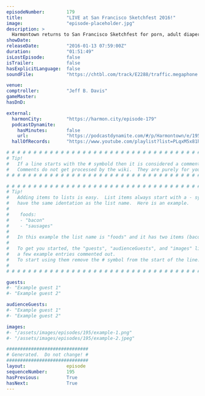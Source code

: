 ```yaml
---
episodeNumber:        179
title:                "LIVE at San Francisco Sketchfest 2016!"
image:                "episode-placeholder.jpg"
description: >
  Harmontown returns to San Francisco Sketchfest for porn, adult diapers, breast cancer awareness and pure insanity. Watch the video at harmontown.com/live! Become a member for $5 a month.
showDate:             
releaseDate:          "2016-01-13 07:59:00Z"
duration:             "01:51:49"
isLostEpisode:        false
isTrailer:            false
hasExplicitLanguage:  false
soundFile:            "https://chtbl.com/track/E2288/traffic.megaphone.fm/STA5718170164.mp3?updated=1560812976"

venue:                
comptroller:          "Jeff B. Davis"
gameMaster:           
hasDnD:               

external:
  harmonCity:         "https://harmon.city/episode-179"
  podcastDynamite:
    hasMinutes:       false
    url:              "https://podcastdynamite.com/#/p/Harmontown/e/195/179"
  hallOfRecords:      "https://www.youtube.com/playlist?list=PLqxM5x81hNOYVcXGHRxZeKXmUxrkmWseb"

# # # # # # # # # # # # # # # # # # # # # # # # # # # # # # # # # # # # # # # # # # # # #
# Tip!
#   If a line starts with the # symbold then it is considered a comment.
#   Comments do not get processed by the wiki.  They are purely for your information.
# # # # # # # # # # # # # # # # # # # # # # # # # # # # # # # # # # # # # # # # # # # # #

# # # # # # # # # # # # # # # # # # # # # # # # # # # # # # # # # # # # # # # # # # # # #
# Tip!
#   Adding items to lists is easy.  List items always start with a - symbol and have
#   have the same identation as the list name.  Here is an example.
#
#    foods:
#    - "bacon"
#    - "sausages"
#
#   In this example the list name is "foods" and it has two items (bacon, and sausages).
#
#   To get you started, the "guests", "audienceGuests", and "images" lists below have
#   a few example entries commented out.
#   To start using them remove the # symbol from the start of the line.
#
# # # # # # # # # # # # # # # # # # # # # # # # # # # # # # # # # # # # # # # # # # # # #

guests:
#- "Example guest 1"
#- "Example guest 2"

audienceGuests:
#- "Example guest 1"
#- "Example guest 2"

images:
#- "/assets/images/episodes/195/example-1.png"
#- "/assets/images/episodes/195/example-2.jpeg"

##############################
# Generated.  Do not change! #
##############################
layout:               episode
sequenceNumber:       195
hasPrevious:          True
hasNext:              True
---
```


<!-- The episode description will be rendered here -->

<!-- Add your content BELOW here -->
<!-- vvvvvvvvvvvvvvvvvvvvvvvvvvv -->




<!-- ^^^^^^^^^^^^^^^^^^^^^^^^^^^ -->
<!-- Add your content ABOVE here -->

<!-- The episode gallery will be rendered here -->